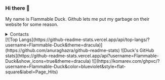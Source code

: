 ### Hi there 👋
My name is Flammable Duck. Github lets me put my garbage on their website for some reason.

<details>
  <summary> Contacts </summary>
  
    Discord: #Flammable Duck#9577
    Email: flammableduck@protonmail.com
    Matrix: @flammableduck:matrix.org
  
</details>

<!-- Pronouns: She/Her --!>

[![Top Langs](https://github-readme-stats.vercel.app/api/top-langs/?username=Flammable-Duck&theme=dracula)](https://github.com/anuraghazra/github-readme-stats)
![Duck's GitHub stats](https://github-readme-stats.vercel.app/api?username=Flammable-Duck&show_icons=true&theme=dracula)



![](https://komarev.com/ghpvc/?username=Flammable-Duck&color=blueviolet&style=flat-square&label=Page_Hits)
<!--
**Flammable-Duck/Flammable-Duck** is a ✨ _special_ ✨ repository because its `README.md` (this file) appears on your GitHub profile.

Here are some ideas to get you started:

- 🔭 I’m currently working on ...
- 🌱 I’m currently learning ...
- 👯 I’m looking to collaborate on ...
- 🤔 I’m looking for help with ...
- 💬 Ask me about ...
- 📫 How to reach me: ...
- 😄 Pronouns: ...
- ⚡ Fun fact: ...
-->
